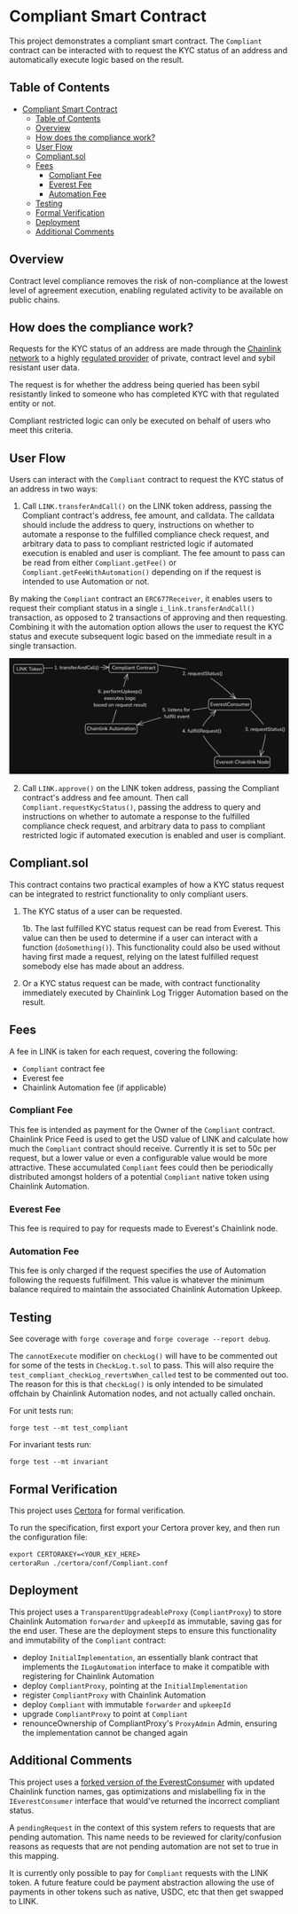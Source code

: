 # Compliant Smart Contract

This project demonstrates a compliant smart contract. The `Compliant` contract can be interacted with to request the KYC status of an address and automatically execute logic based on the result.

## Table of Contents

- [Compliant Smart Contract](#compliant-smart-contract)
  - [Table of Contents](#table-of-contents)
  - [Overview](#overview)
  - [How does the compliance work?](#how-does-the-compliance-work)
  - [User Flow](#user-flow)
  - [Compliant.sol](#compliantsol)
  - [Fees](#fees)
    - [Compliant Fee](#compliant-fee)
    - [Everest Fee](#everest-fee)
    - [Automation Fee](#automation-fee)
  - [Testing](#testing)
  - [Formal Verification](#formal-verification)
  - [Deployment](#deployment)
  - [Additional Comments](#additional-comments)

## Overview

Contract level compliance removes the risk of non-compliance at the lowest level of agreement execution, enabling regulated activity to be available on public chains.

## How does the compliance work?

Requests for the KYC status of an address are made through the [Chainlink network](https://docs.chain.link/) to a highly [regulated provider](https://developer.everest.org/#chainlink-access-to-everest-oracle) of private, contract level and sybil resistant user data.

The request is for whether the address being queried has been sybil resistantly linked to someone who has completed KYC with that regulated entity or not.

Compliant restricted logic can only be executed on behalf of users who meet this criteria.

## User Flow

Users can interact with the `Compliant` contract to request the KYC status of an address in two ways:

1. Call `LINK.transferAndCall()` on the LINK token address, passing the Compliant contract's address, fee amount, and calldata. The calldata should include the address to query, instructions on whether to automate a response to the fulfilled compliance check request, and arbitrary data to pass to compliant restricted logic if automated execution is enabled and user is compliant. The fee amount to pass can be read from either `Compliant.getFee()` or `Compliant.getFeeWithAutomation()` depending on if the request is intended to use Automation or not.

By making the `Compliant` contract an `ERC677Receiver`, it enables users to request their compliant status in a single `i_link.transferAndCall()` transaction, as opposed to 2 transactions of approving and then requesting. Combining it with the automation option allows the user to request the KYC status and execute subsequent logic based on the immediate result in a single transaction.

![System Architecture](./diagrams/contract-level-compliance.png)

2. Call `LINK.approve()` on the LINK token address, passing the Compliant contract's address and fee amount. Then call `Compliant.requestKycStatus()`, passing the address to query and instructions on whether to automate a response to the fulfilled compliance check request, and arbitrary data to pass to compliant restricted logic if automated execution is enabled and user is compliant.

## Compliant.sol

This contract contains two practical examples of how a KYC status request can be integrated to restrict functionality to only compliant users.

1. The KYC status of a user can be requested.

   1b. The last fulfilled KYC status request can be read from Everest. This value can then be used to determine if a user can interact with a function (`doSomething()`). This functionality could also be used without having first made a request, relying on the latest fulfilled request somebody else has made about an address.

2. Or a KYC status request can be made, with contract functionality immediately executed by Chainlink Log Trigger Automation based on the result.

## Fees

A fee in LINK is taken for each request, covering the following:

- `Compliant` contract fee
- Everest fee
- Chainlink Automation fee (if applicable)

### Compliant Fee

This fee is intended as payment for the Owner of the `Compliant` contract. Chainlink Price Feed is used to get the USD value of LINK and calculate how much the `Compliant` contract should receive. Currently it is set to 50c per request, but a lower value or even a configurable value would be more attractive. These accumulated `Compliant` fees could then be periodically distributed amongst holders of a potential `Compliant` native token using Chainlink Automation.

### Everest Fee

This fee is required to pay for requests made to Everest's Chainlink node.

### Automation Fee

This fee is only charged if the request specifies the use of Automation following the requests fulfillment. This value is whatever the minimum balance required to maintain the associated Chainlink Automation Upkeep.

## Testing

See coverage with `forge coverage` and `forge coverage --report debug`.

The `cannotExecute` modifier on `checkLog()` will have to be commented out for some of the tests in `CheckLog.t.sol` to pass. This will also require the `test_compliant_checkLog_revertsWhen_called` test to be commented out too. The reason for this is that `checkLog()` is only intended to be simulated offchain by Chainlink Automation nodes, and not actually called onchain.

For unit tests run:

```
forge test --mt test_compliant
```

For invariant tests run:

```
forge test --mt invariant
```

## Formal Verification

This project uses [Certora](https://docs.certora.com/en/latest/) for formal verification.

To run the specification, first export your Certora prover key, and then run the configuration file:

```
export CERTORAKEY=<YOUR_KEY_HERE>
certoraRun ./certora/conf/Compliant.conf
```

## Deployment

This project uses a `TransparentUpgradeableProxy` (`CompliantProxy`) to store Chainlink Automation `forwarder` and `upkeepId` as immutable, saving gas for the end user. These are the deployment steps to ensure this functionality and immutability of the `Compliant` contract:

- deploy `InitialImplementation`, an essentially blank contract that implements the `ILogAutomation` interface to make it compatible with registering for Chainlink Automation
- deploy `CompliantProxy`, pointing at the `InitialImplementation`
- register `CompliantProxy` with Chainlink Automation
- deploy `Compliant` with immutable `forwarder` and `upkeepId`
- upgrade `CompliantProxy` to point at `Compliant`
- renounceOwnership of CompliantProxy's `ProxyAdmin` Admin, ensuring the implementation cannot be changed again

## Additional Comments

This project uses a [forked version of the EverestConsumer](https://github.com/palmcivet7/everest-chainlink-consumer) with updated Chainlink function names, gas optimizations and mislabelling fix in the `IEverestConsumer` interface that would've returned the incorrect compliant status.

A `pendingRequest` in the context of this system refers to requests that are pending automation. This name needs to be reviewed for clarity/confusion reasons as requests that are not pending automation are not set to true in this mapping.

It is currently only possible to pay for `Compliant` requests with the LINK token. A future feature could be payment abstraction allowing the use of payments in other tokens such as native, USDC, etc that then get swapped to LINK.
